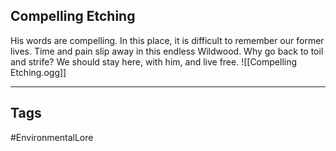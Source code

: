 ## Compelling Etching
His words are compelling. In this place, it is difficult to remember our former lives. Time and pain slip away in this endless Wildwood. Why go back to toil and strife? We should stay here, with him, and live free.
![[Compelling Etching.ogg]]

---
## Tags
#EnvironmentalLore 